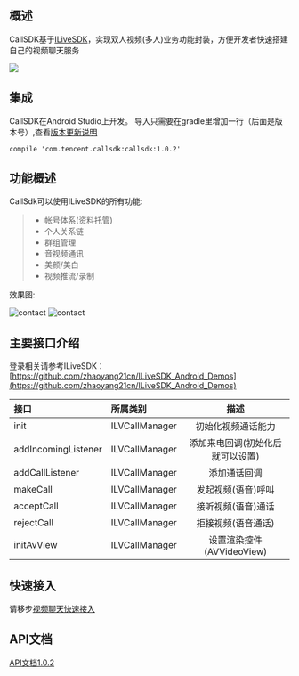 ## 概述

CallSDK基于[ILiveSDK](https://github.com/zhaoyang21cn/ILiveSDK_Android_Demos)，实现双人视频(多人)业务功能封装，方便开发者快速搭建自己的视频聊天服务

![](https://zhaoyang21cn.github.io/ilivesdk_help/readme_img/ilivesdk_construction.png)



## 集成
CallSDK在Android Studio上开发。 导入只需要在gradle里增加一行（后面是版本号）,查看[版本更新说明](./doc/release.md)

```
compile 'com.tencent.callsdk:callsdk:1.0.2'
```

## 功能概述

CallSdk可以使用ILiveSDK的所有功能:
>* 帐号体系(资料托管)
>* 个人关系链
>* 群组管理
>* 音视频通讯
>* 美颜/美白
>* 视频推流/录制

效果图:

![contact](https://zhaoyang21cn.github.io/ilivesdk_help/readme_img/contact.png)
![contact](https://zhaoyang21cn.github.io/ilivesdk_help/readme_img/call.png)

## 主要接口介绍

登录相关请参考ILiveSDK：[https://github.com/zhaoyang21cn/ILiveSDK_Android_Demos](https://github.com/zhaoyang21cn/ILiveSDK_Android_Demos)

接口|所属类别|描述
:--|:--|:--:
init|ILVCallManager|初始化视频通话能力
addIncomingListener|ILVCallManager|添加来电回调(初始化后就可以设置)
addCallListener|ILVCallManager|添加通话回调
makeCall|ILVCallManager|发起视频(语音)呼叫
acceptCall|ILVCallManager|接听视频(语音)通话
rejectCall|ILVCallManager|拒接视频(语音通话)
initAvView|ILVCallManager|设置渲染控件(AVVideoView)

## 快速接入
请移步[视频聊天快速接入](./doc/helloworld.md)

## API文档
[API文档1.0.2](https://zhaoyang21cn.github.io/ilivesdk_help/callsdk/)
